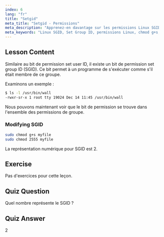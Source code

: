 ```yaml
---
index: 6
lang: "fr"
title: "Setgid"
meta_title: "Setgid - Permissions"
meta_description: "Apprenez-en davantage sur les permissions Linux SGID (Set Group ID), leur fonctionnement et comment les modifier. Comprenez ce concept crucial de sécurité Linux."
meta_keywords: "Linux SGID, Set Group ID, permissions Linux, chmod g+s, sécurité Linux, Linux débutant, tutoriel Linux"
---
```


## Lesson Content

Similaire au bit de permission set user ID, il existe un bit de permission set group ID (SGID). Ce bit permet à un programme de s'exécuter comme s'il était membre de ce groupe.

Examinons un exemple :

```bash
$ ls -l /usr/bin/wall
-rwxr-sr-x 1 root tty 19024 Dec 14 11:45 /usr/bin/wall
```

Nous pouvons maintenant voir que le bit de permission se trouve dans l'ensemble des permissions de groupe.

### Modifying SGID

```bash
sudo chmod g+s myfile
sudo chmod 2555 myfile
```

La représentation numérique pour SGID est 2.

## Exercise

Pas d'exercices pour cette leçon.

## Quiz Question

Quel nombre représente le SGID ?

## Quiz Answer

2
